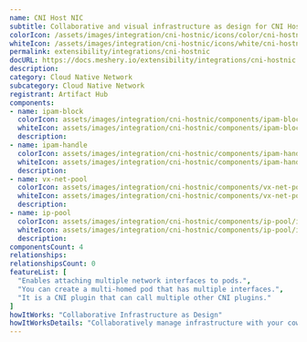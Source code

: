 ```yaml
---
name: CNI Host NIC
subtitle: Collaborative and visual infrastructure as design for CNI Host NIC
colorIcon: /assets/images/integration/cni-hostnic/icons/color/cni-hostnic-color.svg
whiteIcon: /assets/images/integration/cni-hostnic/icons/white/cni-hostnic-white.svg
permalink: extensibility/integrations/cni-hostnic
docURL: https://docs.meshery.io/extensibility/integrations/cni-hostnic
description: 
category: Cloud Native Network
subcategory: Cloud Native Network
registrant: Artifact Hub
components: 
- name: ipam-block
  colorIcon: assets/images/integration/cni-hostnic/components/ipam-block/icons/color/ipam-block-color.svg
  whiteIcon: assets/images/integration/cni-hostnic/components/ipam-block/icons/white/ipam-block-white.svg
  description: 
- name: ipam-handle
  colorIcon: assets/images/integration/cni-hostnic/components/ipam-handle/icons/color/ipam-handle-color.svg
  whiteIcon: assets/images/integration/cni-hostnic/components/ipam-handle/icons/white/ipam-handle-white.svg
  description: 
- name: vx-net-pool
  colorIcon: assets/images/integration/cni-hostnic/components/vx-net-pool/icons/color/vx-net-pool-color.svg
  whiteIcon: assets/images/integration/cni-hostnic/components/vx-net-pool/icons/white/vx-net-pool-white.svg
  description: 
- name: ip-pool
  colorIcon: assets/images/integration/cni-hostnic/components/ip-pool/icons/color/ip-pool-color.svg
  whiteIcon: assets/images/integration/cni-hostnic/components/ip-pool/icons/white/ip-pool-white.svg
  description: 
componentsCount: 4
relationships: 
relationshipsCount: 0
featureList: [
  "Enables attaching multiple network interfaces to pods.",
  "You can create a multi-homed pod that has multiple interfaces.",
  "It is a CNI plugin that can call multiple other CNI plugins."
]
howItWorks: "Collaborative Infrastructure as Design"
howItWorksDetails: "Collaboratively manage infrastructure with your coworkers synchronously sharing the same designs."
---
```

